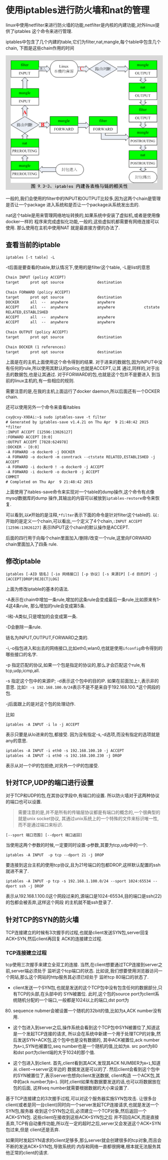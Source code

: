 使用iptables进行防火墙和nat的管理
===

linux中使用netfilter来进行防火墙的功能,netfilter是内核的内建功能,对外linux提供了iptables
这个命令来进行管理.

iptables中包含了几个内建的table,它们为filter,nat,mangle,每个table中包含几个chain,
下图是这些chain作用的时间

![](iptable.png)


一般的,我们会使用的filter中的INPUT和OUTPUT比较多,因为这两个chain是管理是否让一个package
进入系统和是否让一个package从系统发出去的.

nat这个table是用来管理网络地址转换的,如果系统中安装了虚拟机,或者是使用像docker一样的
程序来完成虚拟化功能,一般的,这些虚拟机都需要有网络连接可以使用. 那么使用在主机中使用NAT
就是最直接方便的办法了.

## 查看当前的iptable

	iptables [-t table] -L

-t后面是要查看的table,默认情况下,使用的是filter这个table, -L是list的意思

	Chain INPUT (policy ACCEPT)
	target     prot opt source               destination

	Chain FORWARD (policy ACCEPT)
	target     prot opt source               destination
	DOCKER     all  --  anywhere             anywhere
	ACCEPT     all  --  anywhere             anywhere             ctstate RELATED,ESTABLISHED
	ACCEPT     all  --  anywhere             anywhere
	ACCEPT     all  --  anywhere             anywhere

	Chain OUTPUT (policy ACCEPT)
	target     prot opt source               destination

	Chain DOCKER (1 references)
	target     prot opt source               destination

上面是在的主机上面使用这个命令得到的结果.
对于进来的数据包,因为INPUT中没有任何的rule,所以使用其默认的policy,也就是ACCEPT,让其
通过,同样的,对于出去的数据包,也是让其通过. 对于FORWARD的包,也就是这个包并不是要进入
到当前的linux主机的,有一些相应的规则.

需要注意的是,在我的主机上面运行了docker daemon,所以后面还有一个DCKER chain.

还可以使用另外一个命令来查看itables

	cxy@cxy-X9DAi:~$ sudo iptables-save -t filter
	# Generated by iptables-save v1.4.21 on Thu Apr  9 21:48:42 2015
	*filter
	:INPUT ACCEPT [12596:13026127]
	:FORWARD ACCEPT [0:0]
	:OUTPUT ACCEPT [7828:624978]
	:DOCKER - [0:0]
	-A FORWARD -o docker0 -j DOCKER
	-A FORWARD -o docker0 -m conntrack --ctstate RELATED,ESTABLISHED -j ACCEPT
	-A FORWARD -i docker0 ! -o docker0 -j ACCEPT
	-A FORWARD -i docker0 -o docker0 -j ACCEPT
	COMMIT
	# Completed on Thu Apr  9 21:48:42 2015
上面使用了itables-save命令来实现对一个table的dump操作,这个命令有点像mysql数据库的dump
操作,其输出的内容可以被放到`iptables-restore`命令来恢复.

可以看到,以`#`开始的是注释,`*filter`表示下面的命令是针对filter这个table的.
以`:`开始的是定义一个chain,可以看出,一个定义了4个chain,`:INPUT ACCEPT [12596:13026127]`
表示INPUT这个chain的默认操作是ACCEPT.

后面的四行用于向每个chain里面加入/删除/改变一个rule,这里向FORWARD chain里面加入了四条
rule.

## 修改iptable

	iptables [-AID 链名] [-io 网络接口] [-p 协议] [-s 来源IP] [-d 目的IP] -j [ACCEPT|DROP|REJECT|LOG]

上面为修改iptable的基本的语法.

-A表示在chain中增加一条rule,增加的这条rule会变成最后一条rule,比如原来有1-4这4条rule,
那么增加的rule会变成第5条.

-I和-A类似,只是增加的会变成第一条.

-D会删除一条rule.

链名为INPUT,OUTPUT,FORWARD之类的.

-i,-o指包进入和出去的网络接口,比如eth0,wlan0,也就是使用`ifconfig`命令得到的哪些接口的名字.

-p 指定匹配的协议,如果一个包是指定的协议的,那么才会匹配这个rule,有tcp,udp,icmp,all.

-s 指定这个包中的来源IP; -d表示这个包中的目的IP. 如果在前面加上`!`,表示非的意思.
比如`! -s 192.168.100.0/24`表示不是不是来自于192.168.100.*这个网段的包.

-j后面跟上的是对这个包的处理动作.

比如
	
	iptables -A INPUT -i lo -j ACCEPT
表示只要是从lo进来的包,都接受. 因为没有指定-s,-d选项,而没有指定的选项就是any的意思.

	iptables -A INPUT -i eth0 -s 192.168.100.10 -j ACCEPT
	iptables -A INPUT -i eth0 -s 192.168.100.230 -j DROP
表示从对一个IP的包拒绝,对另外一个IP的包接受.

## 针对TCP,UDP的端口进行设置
对于TCP和UDP的包,在其协议字段中,有端口的设置. 所以防火墙对于这两种协议的端口也可以设置.

> 需要注意的是,并不是所有的传输层协议都是有端口的概念的,一个很典型的就是unix socket协议,
其通过unix系统上的一个特殊的文件来标识唯一性,而不是通过端口来标识.

	[--sport 端口范围] [--dport 端口返回]
当使用这两个参数的时候,一定要同时设置-p参数,其要为tcp,udp中的一个.

	iptables -A INPUT  -p tcp --dport 21 -j DROP
要连接到这台主机的使用tcp协议,且为21号端口的包都DROP,这样默认配置的ssh就进不来了.

	iptables -A INPUT -p tcp -s 192.168.1.100.0/24 --sport 1024:65534 --dport ssh -j DROP
表示从192.168.1.100.0这个网段过来的,源端口是1024-65534,目的端口是ssh(22)的包都会被丢弃,这样这个网段
的主机就不能ssh登录了.


## 针对TCP的SYN的防火墙
TCP连接建立的时候有3次握手的过程,也就是client发送SYN包,server回复ACK+SYN,然后client再回复
ACK的连接建立过程.

### TCP连接建立过程
tcp使用三次握手来建立全双工的连接. 当然,在client想要通过TCP连接到server之前,server端必须处于
监听这个tcp端口的状态. 比如说,我们想要使用浏览器访问一个网站,那么这个网站的http服务其必须已经处于
监听tcp 80端口的状态了.

* client发送一个SYN包,也就是发送的这个TCP包中没有包含任何的数据部分,只有TCP的头部,在头部中的
SYN被置位. 此时,这个包的source port为client系统随机分配的一个端口,一般都是1024以上的端口,dst port为
80. sequence nubmer会被设置一个随机的32bit的值,比如为`A`,ACK number没有用.

* 这个包进入到server之后,操作系统会看到这个TCP包中SYN被置位了,知道这是一个发起TCP连接的请求,
所以会在系统中新建一个用于处理TCP的对象,然后发送SYN+ACK包,这个包中也是没有数据的,
其中ACK被置位,ack number为`A+1`,SYN也被置位,seq number也是一个随机的值,比如为`B`. src port为80
和dst port为client端的大于1024的那个值.

* 这个包进入到client. 首先,client看到其ACK,发现其ACK NUMBER为`A+1`,知道从 client-->server这半边的
数据发送是可以的了. 然后client会看到这个包中的SYN被置位了,表示server也想向client发送数据, client构造
一个ACK包,其中的ack number为`B+1`. 同时,client如果有数据要发送的话,也可以将数据放在包的后面,
这样seq number就需要根据数据的大小来设置了.


基于TCP连接建立的3次握手过程,可以对这个服务器实施SYN包攻击.
让很多台client(或者是同一台client)同时向一个server发起TCP连接请求,也就是发送一个SYN包,服务器
收到这个SYN包之后,必须建立一个TCP对象,然后返回一个ACK+SYN包. 这些client在接收到这些ACK+SYN包之后
并不回应ACK,而是直接丢弃,TCP有自动重传功能,所以在一定的超时之后,server又会发送这个ACK+SYN包过来,但是
client还是丢弃.

如果同时发起SYN请求的client足够多,那么server就会创建很多的tcp对象,而且会不断的发送ACK+SYN包,导致系统的
内存和网络一直都很拥堵,根本就无法服务其他正常的client的请求.


